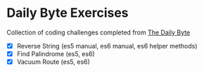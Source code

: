 # Daily Byte Exercises

Collection of coding challenges completed from [The Daily Byte](https://thedailybyte.dev/)

- [x] Reverse String (es5 manual, es6 manual, es6 helper methods)
- [x] Find Palindrome (es5, es6)
- [x] Vacuum Route (es5, es6)
